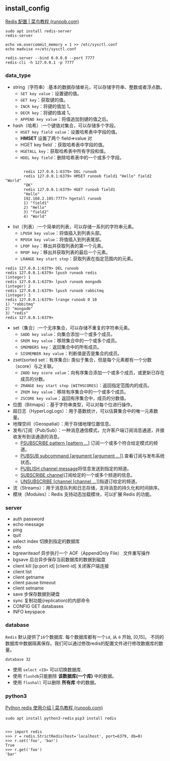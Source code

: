
## install_config

[Redis 配置 | 菜鸟教程 (runoob.com)](https://www.runoob.com/redis/redis-conf.html)
```
sudo apt install redis-server
redis-server

echo vm.overcommit_memory = 1 >> /etc/sysctl.conf
echo madvise >>/etc/sysctl.conf

redis-server --bind 0.0.0.0 --port 7777
redis-cli -h 127.0.0.1 -p 7777

```

### data_type
- string（字符串）:基本的数据存储单元，可以存储字符串、整数或者浮点数。
	-  `SET key value`：设置键的值。
	- `GET key`：获取键的值。
	- `INCR key`：将键的值加 1。
	- `DECR key`：将键的值减 1。
	- `APPEND key value`：将值追加到键的值之后。
- hash（哈希）:一个键值对集合，可以存储多个字段。
	 - `HSET key field value`：设置哈希表中字段的值。
	 - **HMSET** 设置了两个 field=>value 对
	- HGET key field`：获取哈希表中字段的值。
	- `HGETALL key`：获取哈希表中所有字段和值。
	- `HDEL key field`：删除哈希表中的一个或多个字段。
```

		redis 127.0.0.1:6379> DEL runoob
		redis 127.0.0.1:6379> HMSET runoob field1 "Hello" field2 "World"
		"OK"
		redis 127.0.0.1:6379> HGET runoob field1
		"Hello"
		192.168.2.105:7777> hgetall runoob
		1) "field1"
		2) "Hello"
		3) "field2"
		4) "World"
```

- list（列表）:一个简单的列表，可以存储一系列的字符串元素。
	- `LPUSH key value`：将值插入到列表头部。
	- `RPUSH key value`：将值插入到列表尾部。
	- `LPOP key`：移出并获取列表的第一个元素。
	- `RPOP key`：移出并获取列表的最后一个元素。
	- `LRANGE key start stop`：获取列表在指定范围内的元素。
```
redis 127.0.0.1:6379> DEL runoob
redis 127.0.0.1:6379> lpush runoob redis
(integer) 1
redis 127.0.0.1:6379> lpush runoob mongodb
(integer) 2
redis 127.0.0.1:6379> lpush runoob rabbitmq
(integer) 3
redis 127.0.0.1:6379> lrange runoob 0 10
1) "rabbitmq"
2) "mongodb"
3) "redis"
redis 127.0.0.1:6379>
```
- set（集合）:一个无序集合，可以存储不重复的字符串元素。
	- `SADD key value`：向集合添加一个或多个成员。
	- `SREM key value`：移除集合中的一个或多个成员。
	- `SMEMBERS key`：返回集合中的所有成员。
	- `SISMEMBER key value`：判断值是否是集合的成员。
- zset(sorted set：有序集合): 类似于集合，但是每个元素都有一个分数（score）与之关联。
	- `ZADD key score value`：向有序集合添加一个或多个成员，或更新已存在成员的分数。
	- `ZRANGE key start stop [WITHSCORES]`：返回指定范围内的成员。
	- `ZREM key value`：移除有序集合中的一个或多个成员。
	- `ZSCORE key value`：返回有序集合中，成员的分数值。
- 位图（Bitmaps）：基于字符串类型，可以对每个位进行操作。
- 超日志（HyperLogLogs）：用于基数统计，可以估算集合中的唯一元素数量。
- 地理空间（Geospatial）：用于存储地理位置信息。
- 发布/订阅（Pub/Sub）：一种消息通信模式，允许客户端订阅消息通道，并接收发布到该通道的消息。
	- [PSUBSCRIBE pattern [pattern ...]](https://www.runoob.com/redis/pub-sub-psubscribe.html)  订阅一个或多个符合给定模式的频道。
	- [PUBSUB subcommand [argument [argument ...]]](https://www.runoob.com/redis/pub-sub-pubsub.html).查看订阅与发布系统状态。
	- [PUBLISH channel message](https://www.runoob.com/redis/pub-sub-publish.html)将信息发送到指定的频道。
	- [SUBSCRIBE channel](https://www.runoob.com/redis/pub-sub-subscribe.html)订阅给定的一个或多个频道的信息。
	- [UNSUBSCRIBE [channel [channel ...]]](https://www.runoob.com/redis/pub-sub-unsubscribe.html)指退订给定的频道。
- 流（Streams）：用于消息队列和日志存储，支持消息的持久化和时间排序。
- 模块（Modules）：Redis 支持动态加载模块，可以扩展 Redis 的功能。

### server

- auth password
- echo message
- ping 
- quit
- select index 切换到指定的数据库
- info
- bgrewriteaof 异步执行一个 AOF（AppendOnly File） 文件重写操作
- bgsave 后台异步保存当前数据库的数据到磁盘
- client kill \[ip:port id] \[client-id] 关闭客户端连接
- client list
- client getname
- client pause timeout
- client setname
- save 步保存数据到硬盘
- sync 复制功能(replication)的内部命令
- CONFIG GET databases
- INFO keyspace


### database
`Redis` 默认提供了`16`个数据库. 每个数据库都有一个`id`, 从 `0` 开始, [0,15]。 不同的数据库中数据隔离保存。我们可以通过修改redis的配置文件进行修改数据库的数量。

```text
database 32
```

- 使用 `select <ID>` 可以切换数据库.
- 使用 `flushdb`只能删除 **该数据库(一个库)** 中的数据。
- 使用 `flushall` 可以删除 **所有库** 中的数据。


### python3

[Python redis 使用介绍 | 菜鸟教程 (runoob.com)](https://www.runoob.com/w3cnote/python-redis-intro.html)

`sudo apt install python3-redis`
`pip3 install redis`

```

>>> import redis
>>> r = redis.StrictRedis(host='localhost', port=6379, db=0)
>>> r.set('foo', 'bar')
True
>>> r.get('foo')
'bar'

```

